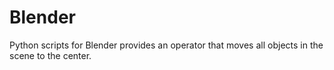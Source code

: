 # Blender
Python scripts for Blender provides an operator that moves all objects in the scene to the center.
